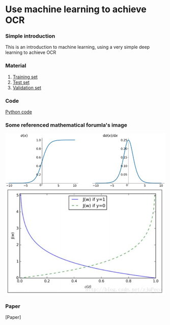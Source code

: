 # Use machine learning to achieve OCR

### Simple introduction
This is an introduction to machine learning, using a very simple deep learning to achieve OCR

### Material
1. [Training set](https://github.com/znzz1/Machine-learning/blob/main/train.npy)
2. [Test set](https://github.com/znzz1/Machine-learning/blob/main/test.npy)
3. [Validation set](https://github.com/znzz1/Machine-learning/blob/main/validate.npy)

### Code
[Python code](https://github.com/znzz1/Machine-learning/blob/main/main.py)

### Some referenced mathematical forumla's image
![Sigmoid function and its derivative](https://github.com/znzz1/Machine-learning/blob/main/Sigmoid%20function%20and%20its%20derivative.jpg "Sigmoid")
![Cross entropy loss function](https://github.com/znzz1/Machine-learning/blob/main/Cross%20entropy%20loss%20function.jpg "Cross entropy loss function")

### Paper
[Paper]